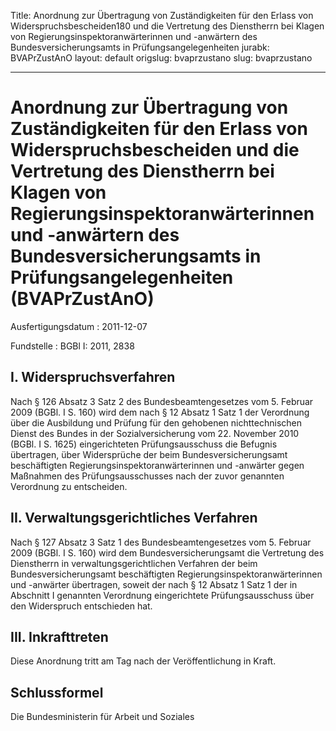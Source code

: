 Title: Anordnung zur Übertragung von Zuständigkeiten für den Erlass von Widerspruchsbescheiden180
  und die Vertretung des Dienstherrn bei Klagen von Regierungsinspektoranwärterinnen
  und -anwärtern des Bundesversicherungsamts in Prüfungsangelegenheiten
jurabk: BVAPrZustAnO
layout: default
origslug: bvaprzustano
slug: bvaprzustano

---

# Anordnung zur Übertragung von Zuständigkeiten für den Erlass von Widerspruchsbescheiden und die Vertretung des Dienstherrn bei Klagen von Regierungsinspektoranwärterinnen und -anwärtern des Bundesversicherungsamts in Prüfungsangelegenheiten (BVAPrZustAnO)

Ausfertigungsdatum
:   2011-12-07

Fundstelle
:   BGBl I: 2011, 2838


## I. Widerspruchsverfahren

Nach § 126 Absatz 3 Satz 2 des Bundesbeamtengesetzes vom 5. Februar
2009 (BGBl. I S. 160) wird dem nach § 12 Absatz 1 Satz 1 der
Verordnung über die Ausbildung und Prüfung für den gehobenen
nichttechnischen Dienst des Bundes in der Sozialversicherung vom 22.
November 2010 (BGBl. I S. 1625) eingerichteten Prüfungsausschuss die
Befugnis übertragen, über Widersprüche der beim Bundesversicherungsamt
beschäftigten Regierungsinspektoranwärterinnen und -anwärter gegen
Maßnahmen des Prüfungsausschusses nach der zuvor genannten Verordnung
zu entscheiden.


## II. Verwaltungsgerichtliches Verfahren

Nach § 127 Absatz 3 Satz 1 des Bundesbeamtengesetzes vom 5. Februar
2009 (BGBl. I S. 160) wird dem Bundesversicherungsamt die Vertretung
des Dienstherrn in verwaltungsgerichtlichen Verfahren der beim
Bundesversicherungsamt beschäftigten Regierungsinspektoranwärterinnen
und -anwärter übertragen, soweit der nach § 12 Absatz 1 Satz 1 der in
Abschnitt I genannten Verordnung eingerichtete Prüfungsausschuss über
den Widerspruch entschieden hat.


## III. Inkrafttreten

Diese Anordnung tritt am Tag nach der Veröffentlichung in Kraft.


## Schlussformel

Die Bundesministerin für Arbeit und Soziales

